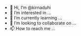 - 👋 Hi, I’m @kirnaduhi
- 👀 I’m interested in ...
- 🌱 I’m currently learning ...
- 💞️ I’m looking to collaborate on ...
- 📫 How to reach me ...

<!---
kirnaduhi/kirnaduhi is a ✨ special ✨ repository because its `README.md` (this file) appears on your GitHub profile.
You can click the Preview link to take a look at your changes.
--->
